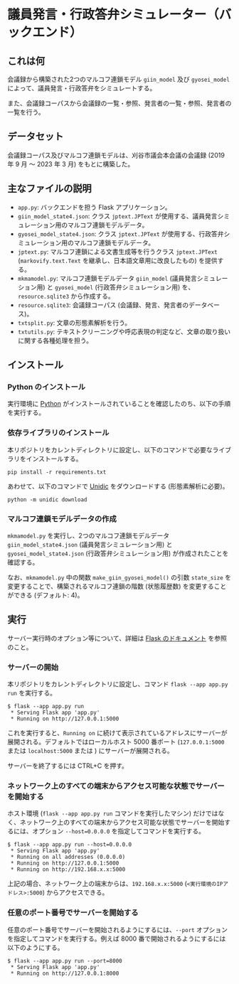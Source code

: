 # 議員発言・行政答弁シミュレーター（バックエンド）

## これは何

会議録から構築された2つのマルコフ連鎖モデル `giin_model` 及び `gyosei_model`によって、議員発言・行政答弁をシミュレートする。

また、会議録コーパスから会議録の一覧・参照、発言者の一覧・参照、発言者の一覧を行う。

## データセット

会議録コーパス及びマルコフ連鎖モデルは、刈谷市議会本会議の会議録 (2019 年 9 月 〜 2023 年 3 月) をもとに構築した。

## 主なファイルの説明

- `app.py`: バックエンドを担う Flask アプリケーション。
- `giin_model_state4.json`: クラス `jptext.JPText` が使用する、議員発言シミュレーション用のマルコフ連鎖モデルデータ。
- `gyosei_model_state4.json`: クラス `jptext.JPText` が使用する、行政答弁シミュレーション用のマルコフ連鎖モデルデータ。
- `jptext.py`: マルコフ連鎖による文書生成等を行うクラス `jptext.JPText` (`markovify.text.Text` を継承し、日本語文章用に改良したもの) を提供する。
- `mkmamodel.py`: マルコフ連鎖モデルデータ `giin_model` (議員発言シミュレーション用) と `gyosei_model` (行政答弁シミュレーション用) を、`resource.sqlite3` から作成する。
- `resource.sqlite3`: 会議録コーパス (会議録、発言、発言者のデータベース)。
- `txtsplit.py`: 文章の形態素解析を行う。
- `txtutils.py`: テキストクリーニングや呼応表現の判定など、文章の取り扱いに関する各種処理を担う。

## インストール

### Python のインストール

実行環境に [Python](https://www.python.org/) がインストールされていることを確認したのち、以下の手順を実行する。

### 依存ライブラリのインストール

本リポジトリをカレントディレクトリに設定し、以下のコマンドで必要なライブラリをインストールする。

```
pip install -r requirements.txt
```

あわせて、以下のコマンドで [Unidic](https://pypi.org/project/unidic/) をダウンロードする (形態素解析に必要)。

```
python -m unidic download
```

### マルコフ連鎖モデルデータの作成

`mkmamodel.py` を実行し、2つのマルコフ連鎖モデルデータ `giin_model_state4.json` (議員発言シミュレーション用) と `gyosei_model_state4.json` (行政答弁シミュレーション用) が作成されたことを確認する。

なお、`mkmamodel.py` 中の関数 `make_giin_gyosei_model()` の引数 `state_size` を変更することで、構築されるマルコフ連鎖の階数 (状態履歴数) を変更することができる (デフォルト: 4)。

## 実行

サーバー実行時のオプション等について、詳細は [Flask のドキュメント](https://flask.palletsprojects.com/) を参照のこと。

### サーバーの開始

本リポジトリをカレントディレクトリに設定し、コマンド `flask --app app.py run` を実行する。

```
$ flask --app app.py run
 * Serving Flask app 'app.py'
 * Running on http://127.0.0.1:5000
```

これを実行すると、`Running on` に続けて表示されているアドレスにサーバーが展開される。デフォルトではローカルホスト 5000 番ポート (`127.0.0.1:5000` または `localhost:5000` または ) にサーバーが展開される。

サーバーを終了するには CTRL+C を押す。

### ネットワーク上のすべての端末からアクセス可能な状態でサーバーを開始する

ホスト環境 (`flask --app app.py run` コマンドを実行したマシン) だけではなく、ネットワーク上のすべての端末からアクセス可能な状態でサーバーを開始するには、オプション `--host=0.0.0.0` を指定してコマンドを実行する。

```
$ flask --app app.py run --host=0.0.0.0
 * Serving Flask app 'app.py'
 * Running on all addresses (0.0.0.0)
 * Running on http://127.0.0.1:5000
 * Running on http://192.168.x.x:5000
```

上記の場合、ネットワーク上の端末からは、`192.168.x.x:5000` (`<実行環境のIPアドレス>:5000`) からアクセスできる。

### 任意のポート番号でサーバーを開始する

任意のポート番号でサーバーを開始されるようにするには、`--port` オプションを指定してコマンドを実行する。例えば 8000 番で開始されるようにするには以下のようにする。

```
$ flask --app app.py run --port=8000
 * Serving Flask app 'app.py'
 * Running on http://127.0.0.1:8000
```
